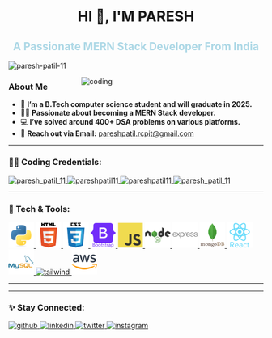 <h1 align="center">HI 👋, I'M PARESH</h1> 
<h2 align="center" style="color: lightblue;">A Passionate MERN Stack Developer From India</h2>
<p align="left">
  <img src="https://komarev.com/ghpvc/?username=paresh-patil-11&label=Profile%20views&color=0e75b6&style=flat" alt="paresh-patil-11" />
</p>

<img align="right" alt="coding" width="360" src="https://cdn.openart.ai/published/yFa3D8dZlShILMLMygbl/lBW7W9WR_-HQZ_raw.jpg" />
 
### About Me
- 🔭 **I’m a B.Tech computer science student and will graduate in 2025.**
- 👨‍💻 **Passionate about becoming a MERN Stack developer.**
- 💻 **I’ve solved around 400+ DSA problems on various platforms.**
- 📩 **Reach out via Email:** [pareshpatil.rcpit@gmail.com](mailto:pareshpatil.rcpit@gmail.com)

---

### 👨‍💻 Coding Credentials:
<p align="left">
  <a href="https://www.leetcode.com/paresh_patil_11" target="blank">
    <img align="center" src="https://raw.githubusercontent.com/rahuldkjain/github-profile-readme-generator/master/src/images/icons/Social/leet-code.svg" alt="paresh_patil_11" height="40" width="50" />
  </a>
  <a href="https://auth.geeksforgeeks.org/user/pareshpatil11" target="blank">
    <img align="center" src="https://raw.githubusercontent.com/rahuldkjain/github-profile-readme-generator/master/src/images/icons/Social/geeks-for-geeks.svg" alt="pareshpatil11" height="40" width="50" /> 
  </a>
  <a href="https://www.codechef.com/users/pareshpatil11" target="blank">
    <img align="center" src="https://cdn.jsdelivr.net/npm/simple-icons@3.1.0/icons/codechef.svg" alt="pareshpatil11"height="40" width="50" />
  </a>
  <a href="https://www.hackerrank.com/paresh_patil_11" target="blank">
    <img align="center" src="https://raw.githubusercontent.com/rahuldkjain/github-profile-readme-generator/master/src/images/icons/Social/hackerrank.svg" alt="paresh_patil_11" height="40" width="50" />
  </a>
</p>

---

### 🧩 Tech & Tools:
<p align="left">
  <a href="https://www.python.org" target="_blank" rel="noreferrer">
    <img src="https://raw.githubusercontent.com/devicons/devicon/master/icons/python/python-original.svg" alt="python" width="50" height="50"/>
  </a>
  <a href="https://www.w3.org/html/" target="_blank" rel="noreferrer">
    <img src="https://raw.githubusercontent.com/devicons/devicon/master/icons/html5/html5-original-wordmark.svg" alt="html5" width="50" height="50"/>
  </a>
  <a href="https://www.w3schools.com/css/" target="_blank" rel="noreferrer">
    <img src="https://raw.githubusercontent.com/devicons/devicon/master/icons/css3/css3-original-wordmark.svg" alt="css3" width="50" height="50"/>
  </a>
  <a href="https://getbootstrap.com" target="_blank" rel="noreferrer">
    <img src="https://raw.githubusercontent.com/devicons/devicon/master/icons/bootstrap/bootstrap-plain-wordmark.svg" alt="bootstrap" width="50" height="50"/>
  </a>
  <a href="https://developer.mozilla.org/en-US/docs/Web/JavaScript" target="_blank" rel="noreferrer">
    <img src="https://raw.githubusercontent.com/devicons/devicon/master/icons/javascript/javascript-original.svg" alt="javascript" width="50" height="50"/>
  </a>
  <a href="https://nodejs.org" target="_blank" rel="noreferrer">
    <img src="https://raw.githubusercontent.com/devicons/devicon/master/icons/nodejs/nodejs-original-wordmark.svg" alt="nodejs" width="50" height="50"/>
  </a>
  <a href="https://expressjs.com" target="_blank" rel="noreferrer">
    <img src="https://raw.githubusercontent.com/devicons/devicon/master/icons/express/express-original-wordmark.svg" alt="express" width="50" height="50"/>
  </a>
  <a href="https://www.mongodb.com/" target="_blank" rel="noreferrer">
    <img src="https://raw.githubusercontent.com/devicons/devicon/master/icons/mongodb/mongodb-original-wordmark.svg" alt="mongodb" width="50" height="50"/>
  </a>
  <a href="https://reactjs.org/" target="_blank" rel="noreferrer">
    <img src="https://raw.githubusercontent.com/devicons/devicon/master/icons/react/react-original-wordmark.svg" alt="react" width="50" height="50"/>
  </a>
  <a href="https://www.mysql.com/" target="_blank" rel="noreferrer">
    <img src="https://raw.githubusercontent.com/devicons/devicon/master/icons/mysql/mysql-original-wordmark.svg" alt="mysql" width="50" height="50"/>
  </a>
  <a href="https://tailwindcss.com/" target="_blank" rel="noreferrer">
    <img src="https://www.vectorlogo.zone/logos/tailwindcss/tailwindcss-icon.svg" alt="tailwind" width="50" height="50"/>
  </a>
  <a href="https://aws.amazon.com" target="_blank" rel="noreferrer">
    <img src="https://raw.githubusercontent.com/devicons/devicon/master/icons/amazonwebservices/amazonwebservices-original-wordmark.svg" alt="aws" width="50" height="50"/>
  </a>
</p>


---

---

<h3 align="left">✨ Stay Connected:</h3>
<div align="left">
<a href="https://github.com/Paresh-Patil-11" target="_blank">
<img src=https://img.shields.io/badge/github-%2324292e.svg?&style=for-the-badge&logo=github&logoColor=white alt=github style="margin-bottom: 5px;" />
</a>
<a href="https://linkedin.com/in/pareshpatil11" target="_blank">
<img src=https://img.shields.io/badge/linkedin-%231E77B5.svg?&style=for-the-badge&logo=linkedin&logoColor=white alt=linkedin style="margin-bottom: 5px;" />
</a>
<a href="https://twitter.com/pareshpatil_11" target="_blank">
<img src=https://img.shields.io/badge/twitter-%23000000.svg?&style=for-the-badge&logo=twitter&logoColor=white alt=twitter style="margin-bottom: 5px;" />
</a>  
<a href="https://www.instagram.com/paresh_.11" target="_blank">
<img src=https://img.shields.io/badge/instagram-%23000000.svg?&style=for-the-badge&logo=instagram&logoColor=white alt=instagram style="margin-bottom: 5px;" />
</a> 
</div> 


